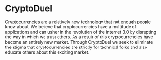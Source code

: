 # CryptoDuel
Cryptocurrencies are a relatively new technology that not enough people know about. We believe that cryptocurrencies have a multitude of applications and can usher in the revolution of the internet 3.0 by disrupting the way in which we trust others. As a result of this cryptocurrencies have become an entirely new market. Through CryptoDuel we seek to eliminate the stigma that cryptocurrencies are strictly for technical folks and also educate others about this exciting market.
